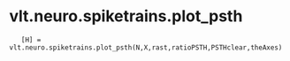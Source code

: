 # vlt.neuro.spiketrains.plot_psth

```
   [H] = vlt.neuro.spiketrains.plot_psth(N,X,rast,ratioPSTH,PSTHclear,theAxes)

```
